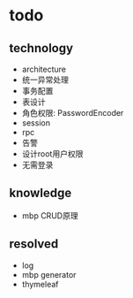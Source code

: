 # todo

## technology
- architecture
- 统一异常处理
- 事务配置
- 表设计
- 角色权限: PasswordEncoder
- session
- rpc
- 告警
- 设计root用户权限
- 无需登录

## knowledge
- mbp CRUD原理

## resolved
- log
- mbp generator
- thymeleaf